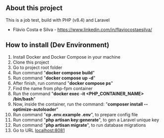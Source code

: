 ## About this project

This is a job test, build with PHP (v8.4) and Laravel
- Flávio Costa e Silva - https://www.linkedin.com/in/flaviocostaesilva/

## How to install (Dev Environment)

1. Install Docker and Docker Compose in your machine
2. Clone this project
3. Go to project root folder
4. Run command "**docker compose build**"
5. Run command "**docker compose up -d**"
6. After finish, run command "**docker compose ps**"
7. Find the name from php-fpm container
8. Run the command "**docker exec -it <PHP_CONTAINER_NAME> /bin/bash**"
9. Now, inside the container, run the command: "**composer install --optimize-autoloader**"
10. Run command "**cp .env.example .env**", to prepare config file
11. Run command "**php artisan key:generate**", to gen a Laravel unique key
12. Run command "**php artisan migrate**", to run database migrations
13. Go to URL [localhost:8081](http://localhost:8081)